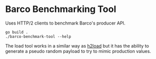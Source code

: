 # Barco Benchmarking Tool

Uses HTTP/2 clients to benchmark Barco's producer API.

```shell
go build .
./barco-benchmark-tool --help
```

The load tool works in a similar way as [h2load] but it has the ability to generate a pseudo random payload to
try to mimic production values.

[h2load]: https://nghttp2.org/documentation/h2load-howto.html
